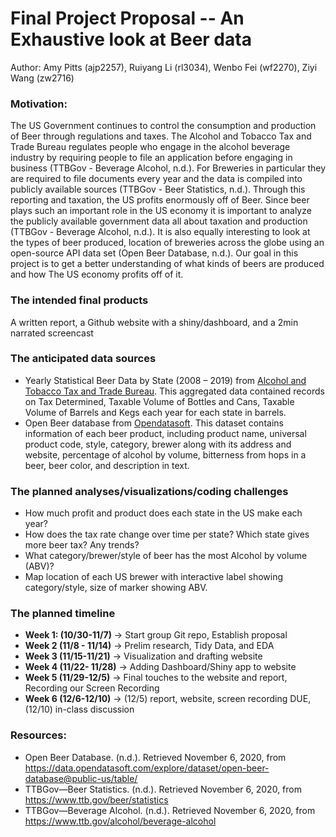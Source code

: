 # Final Project Proposal -- An Exhaustive look at Beer data

Author: Amy Pitts (ajp2257), Ruiyang Li (rl3034), Wenbo Fei (wf2270), Ziyi Wang (zw2716)

### Motivation:
The US Government continues to control the consumption and production of Beer through regulations and taxes. The Alcohol and Tobacco Tax and Trade Bureau regulates people who engage in the alcohol beverage industry by requiring people to file an application before engaging in business (TTBGov - Beverage Alcohol, n.d.). For Breweries in particular they are required to file documents every year and the data is compiled into publicly available sources (TTBGov - Beer Statistics, n.d.). Through this reporting and taxation, the US profits enormously off of Beer. Since beer plays such an important role in the US economy it is important to analyze the publicly available government data all about taxation and production (TTBGov - Beverage Alcohol, n.d.). It is also equally interesting to look at the types of beer produced, location of breweries across the globe using an open-source API data set (Open Beer Database, n.d.). Our goal in this project is to get a better understanding of what kinds of beers are produced and how The US economy profits off of it.

### The intended final products
A written report, a Github website with a shiny/dashboard, and a 2min narrated screencast

### The anticipated data sources
* Yearly Statistical Beer Data by State (2008 – 2019) from [Alcohol and Tobacco Tax and Trade Bureau](https://www.ttb.gov/beer/statistics). This aggregated data contained records on Tax Determined, Taxable Volume of Bottles and Cans, Taxable Volume of Barrels and Kegs each year for each state in barrels.
* Open Beer database from [Opendatasoft](https://data.opendatasoft.com/explore/dataset/open-beer-database%40public-us/information/?rows=4588&timezone=&refine.country=United+States&location=2,16.98232,9.498&basemap=jawg.sunny&dataChart=eyJxdWVyaWVzIjpbeyJjb25maWciOnsiZGF0YXNldCI6Im9wZW4tYmVlci1kYXRhYmFzZUBwdWJsaWMtdXMiLCJvcHRpb25zIjp7fX0sImNoYXJ0cyI6W3siYWxpZ25Nb250aCI6dHJ1ZSwidHlwZSI6ImxpbmUiLCJmdW5jIjoiQVZHIiwieUF4aXMiOiJhYnYiLCJzY2llbnRpZmljRGlzcGxheSI6dHJ1ZSwiY29sb3IiOiIjMTQyRTdCIn1dLCJ4QXhpcyI6Imxhc3RfbW9kIiwibWF4cG9pbnRzIjoiIiwidGltZXNjYWxlIjoieWVhciIsInNvcnQiOiIifV0sImRpc3BsYXlMZWdlbmQiOnRydWUsImFsaWduTW9udGgiOnRydWV9). This dataset contains information of each beer product, including product name, universal product code, style, category, brewer along with its address and website, percentage of alcohol by volume, bitterness from hops in a beer, beer color, and description in text.

### The planned analyses/visualizations/coding challenges 
* How much profit and product does each state in the US make each year? 
* How does the tax rate change over time per state? Which state gives more beer tax? Any trends?
* What category/brewer/style of beer has the most Alcohol by volume (ABV)? 
* Map location of each US brewer with interactive label showing category/style, size of marker showing ABV.


### The planned timeline 
- **Week 1: (10/30-11/7)** ->  Start group Git repo, Establish proposal
- **Week 2 (11/8 - 11/14)** -> Prelim research, Tidy Data, and EDA
- **Week 3 (11/15-11/21)** -> Visualization and drafting website
- **Week 4 (11/22- 11/28)** ->  Adding Dashboard/Shiny app to website
- **Week 5 (11/29-12/5)** -> Final touches to the website and report, Recording our Screen Recording 
- **Week 6 (12/6-12/10)** -> (12/5) report, website, screen recording DUE, (12/10) in-class discussion


### Resources:
* Open Beer Database. (n.d.). Retrieved November 6, 2020, from https://data.opendatasoft.com/explore/dataset/open-beer-database@public-us/table/
* TTBGov—Beer Statistics. (n.d.). Retrieved November 6, 2020, from https://www.ttb.gov/beer/statistics
* TTBGov—Beverage Alcohol. (n.d.). Retrieved November 6, 2020, from https://www.ttb.gov/alcohol/beverage-alcohol
